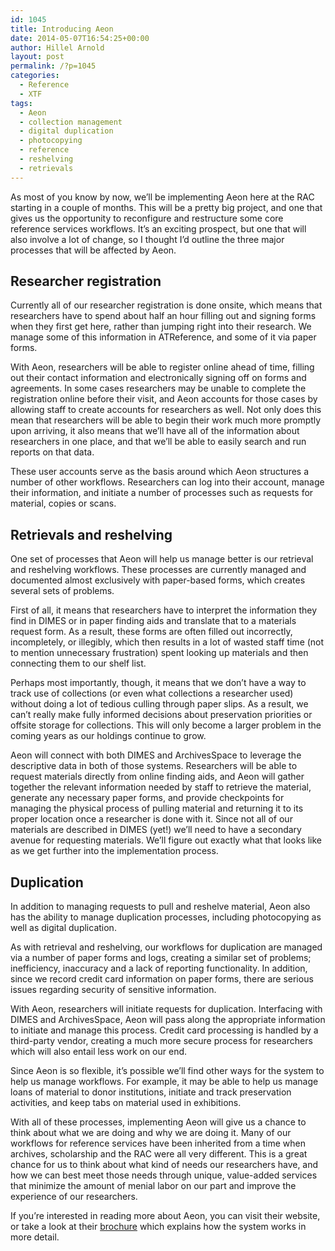 ```yaml
---
id: 1045
title: Introducing Aeon
date: 2014-05-07T16:54:25+00:00
author: Hillel Arnold
layout: post
permalink: /?p=1045
categories:
  - Reference
  - XTF
tags:
  - Aeon
  - collection management
  - digital duplication
  - photocopying
  - reference
  - reshelving
  - retrievals
---
```

As most of you know by now, we’ll be implementing Aeon here at the RAC starting in a couple of months. This will be a pretty big project, and one that gives us the opportunity to reconfigure and restructure some core reference services workflows. It’s an exciting prospect, but one that will also involve a lot of change, so I thought I’d outline the three major processes that will be affected by Aeon.<!--more-->

## Researcher registration

Currently all of our researcher registration is done onsite, which means that researchers have to spend about half an hour filling out and signing forms when they first get here, rather than jumping right into their research. We manage some of this information in ATReference, and some of it via paper forms.

With Aeon, researchers will be able to register online ahead of time, filling out their contact information and electronically signing off on forms and agreements. In some cases researchers may be unable to complete the registration online before their visit, and Aeon accounts for those cases by allowing staff to create accounts for researchers as well. Not only does this mean that researchers will be able to begin their work much more promptly upon arriving, it also means that we’ll have all of the information about researchers in one place, and that we’ll be able to easily search and run reports on that data.

These user accounts serve as the basis around which Aeon structures a number of other workflows. Researchers can log into their account, manage their information, and initiate a number of processes such as requests for material, copies or scans.

## Retrievals and reshelving

One set of processes that Aeon will help us manage better is our retrieval and reshelving workflows. These processes are currently managed and documented almost exclusively with paper-based forms, which creates several sets of problems.

First of all, it means that researchers have to interpret the information they find in DIMES or in paper finding aids and translate that to a materials request form. As a result, these forms are often filled out incorrectly, incompletely, or illegibly, which then results in a lot of wasted staff time (not to mention unnecessary frustration) spent looking up materials and then connecting them to our shelf list.

Perhaps most importantly, though, it means that we don’t have a way to track use of collections (or even what collections a researcher used) without doing a lot of tedious culling through paper slips. As a result, we can’t really make fully informed decisions about preservation priorities or offsite storage for collections. This will only become a larger problem in the coming years as our holdings continue to grow.

Aeon will connect with both DIMES and ArchivesSpace to leverage the descriptive data in both of those systems. Researchers will be able to request materials directly from online finding aids, and Aeon will gather together the relevant information needed by staff to retrieve the material, generate any necessary paper forms, and provide checkpoints for managing the physical process of pulling material and returning it to its proper location once a researcher is done with it. Since not all of our materials are described in DIMES (yet!) we’ll need to have a secondary avenue for requesting materials. We’ll figure out exactly what that looks like as we get further into the implementation process.

## Duplication

In addition to managing requests to pull and reshelve material, Aeon also has the ability to manage duplication processes, including photocopying as well as digital duplication.

As with retrieval and reshelving, our workflows for duplication are managed via a number of paper forms and logs, creating a similar set of problems; inefficiency, inaccuracy and a lack of reporting functionality. In addition, since we record credit card information on paper forms, there are serious issues regarding security of sensitive information.

With Aeon, researchers will initiate requests for duplication. Interfacing with DIMES and ArchivesSpace, Aeon will pass along the appropriate information to initiate and manage this process. Credit card processing is handled by a third-party vendor, creating a much more secure process for researchers which will also entail less work on our end.

Since Aeon is so flexible, it’s possible we’ll find other ways for the system to help us manage workflows. For example, it may be able to help us manage loans of material to donor institutions, initiate and track preservation activities, and keep tabs on material used in exhibitions.

With all of these processes, implementing Aeon will give us a chance to think about what we are doing and why we are doing it. Many of our workflows for reference services have been inherited from a time when archives, scholarship and the RAC were all very different. This is a great chance for us to think about what kind of needs our researchers have, and how we can best meet those needs through unique, value-added services that minimize the amount of menial labor on our part and improve the experience of our researchers.

If you’re interested in reading more about Aeon, you can visit their website, or take a look at their <a href="http://www.atlas-sys.com/products/aeon/downloads/10_112_aeon_broch_web.pdf" target="_blank">brochure</a> which explains how the system works in more detail.
